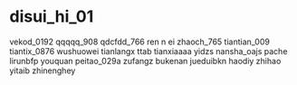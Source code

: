 # disui_hi_01
vekod_0192
qqqqq_908
qdcfdd_766
ren n ei
zhaoch_765
tiantian_009
tiantix_0876
wushuowei
tianlangx
ttab
tianxiaaaa
yidzs
nansha_oajs
pache
lirunbfp
youquan
peitao_029a
zufangz
bukenan
jueduibkn
haodiy
zhihao
yitaib
zhinenghey
